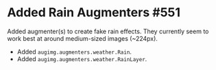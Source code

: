 # Added Rain Augmenters #551

Added augmenter(s) to create fake rain effects. They currently seem to work
best at around medium-sized images (~224px).

* Added `augimg.augmenters.weather.Rain`.
* Added `augimg.augmenters.weather.RainLayer`.

